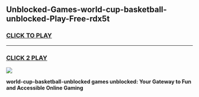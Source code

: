 
## Unblocked-Games-world-cup-basketball-unblocked-Play-Free-rdx5t
<h3>
<a href="https://premium76.site?title=world-cup-basketball-unblocked&ref=12A">CLICK TO PLAY</a></h3>
<hr>

<h3>
<a href="https://premium76.site?title=world-cup-basketball-unblocked&ref=12A">CLICK 2 PLAY</a>
  
</h3>

<a href="https://premium76.site?title=world-cup-basketball-unblocked&ref=12A"><img src="https://clearcache.store/games.png"></a>


**world-cup-basketball-unblocked games unblocked: Your Gateway to Fun and Accessible Online Gaming**
